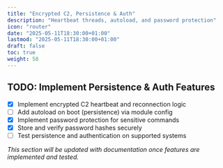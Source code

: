 ```yaml
---
title: "Encrypted C2, Persistence & Auth"
description: "Heartbeat threads, autoload, and password protection"
icon: "router"
date: "2025-05-11T18:30:00+01:00"
lastmod: "2025-05-11T18:30:00+01:00"
draft: false
toc: true
weight: 58
---
```


## TODO: Implement Persistence & Auth Features

- [x] Implement encrypted C2 heartbeat and reconnection logic
- [ ] Add autoload on boot (persistence) via module config
- [x] Implement password protection for sensitive commands
- [x] Store and verify password hashes securely
- [ ] Test persistence and authentication on supported systems

_This section will be updated with documentation once features are implemented and tested._

